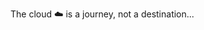 The cloud ☁️ is a journey, not a destination...

<!---
Jmtyra/Jmtyra is a ✨ special ✨ repository because its `README.md` (this file) appears on your GitHub profile.
You can click the Preview link to take a look at your changes.
--->
